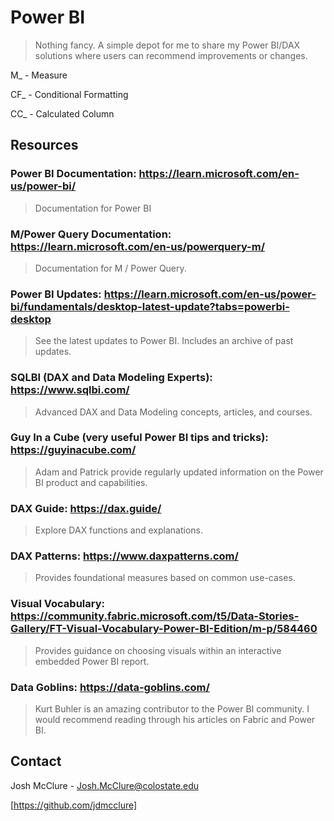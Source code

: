 # Power BI
> Nothing fancy. A simple depot for me to share my Power BI/DAX solutions where users can recommend improvements or changes.

M_ - Measure

CF_ - Conditional Formatting

CC_ - Calculated Column

## Resources

### Power BI Documentation: https://learn.microsoft.com/en-us/power-bi/
> Documentation for Power BI

### M/Power Query Documentation: https://learn.microsoft.com/en-us/powerquery-m/
> Documentation for M / Power Query.

### Power BI Updates: https://learn.microsoft.com/en-us/power-bi/fundamentals/desktop-latest-update?tabs=powerbi-desktop 
> See the latest updates to Power BI. Includes an archive of past updates.

### SQLBI (DAX and Data Modeling Experts): https://www.sqlbi.com/
> Advanced DAX and Data Modeling concepts, articles, and courses.

### Guy In a Cube (very useful Power BI tips and tricks): https://guyinacube.com/ 
> Adam and Patrick provide regularly updated information on the Power BI product and capabilities.

### DAX Guide: https://dax.guide/ 
> Explore DAX functions and explanations.

### DAX Patterns: https://www.daxpatterns.com/ 
> Provides foundational measures based on common use-cases.

### Visual Vocabulary: https://community.fabric.microsoft.com/t5/Data-Stories-Gallery/FT-Visual-Vocabulary-Power-BI-Edition/m-p/584460 
> Provides guidance on choosing visuals within an interactive embedded Power BI report.

### Data Goblins: https://data-goblins.com/
> Kurt Buhler is an amazing contributor to the Power BI community. I would recommend reading through his articles on Fabric and Power BI.


## Contact

Josh McClure - Josh.McClure@colostate.edu

[https://github.com/jdmcclure]
